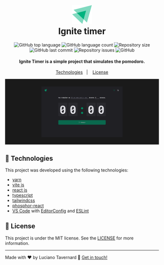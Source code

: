 <h1 align="center">
    <img alt="Ignite timer" src="./src/assets/favicon.png" />
    <br>
    Ignite timer
</h1>

<p align="center">
  <img alt="GitHub top language" src="https://img.shields.io/github/languages/top/lucianotavernard/ignite-timer.svg">

  <img alt="GitHub language count" src="https://img.shields.io/github/languages/count/lucianotavernard/ignite-timer.svg">

  <img alt="Repository size" src="https://img.shields.io/github/repo-size/lucianotavernard/ignite-timer.svg">

  <img alt="GitHub last commit" src="https://img.shields.io/github/last-commit/lucianotavernard/ignite-timer.svg">

  <img alt="Repository issues" src="https://img.shields.io/github/issues/lucianotavernard/ignite-timer.svg">

  <img alt="GitHub" src="https://img.shields.io/github/license/lucianotavernard/ignite-timer.svg">
</p>

<h4 align="center">
  Ignite Timer is a simple project that simulates the pomodoro.
</h4>

<p align="center">
  <a href="#rocket-technologies">Technologies</a>&nbsp;&nbsp;&nbsp;|&nbsp;&nbsp;&nbsp;
  <a href="#memo-license">License</a>
</p>

<p align="center">
  <img alt="Screenshot" src=".github/screenshot.png">
</p>

## :rocket: Technologies

This project was developed using the following technologies:

- [yarn](https://vitejs.dev/)
- [vite js](https://vitejs.dev/)
- [react js](https://reactjs.org/)
- [typescript][ts]
- [tailwindcss](https://tailwindcss.com/)
- [phosphor-react](https://phosphoricons.com/)
- [VS Code][vscode] with [EditorConfig][vceditconfig] and [ESLint][vceslint]

## :memo: License

This project is under the MIT license. See the [LICENSE](https://github.com/lucianotavernard/ignite-timer/blob/master/LICENSE) for more information.

---

Made with ♥ by Luciano Tavernard :wave: [Get in touch!](https://www.linkedin.com/in/luciano-tavernard/)

[ts]: https://www.typescriptlang.org
[vscode]: https://code.visualstudio.com/
[yarn]: https://yarnpkg.com/
[vceditconfig]: https://marketplace.visualstudio.com/items?itemName=EditorConfig.EditorConfig
[vceslint]: https://marketplace.visualstudio.com/items?itemName=dbaeumer.vscode-eslint
